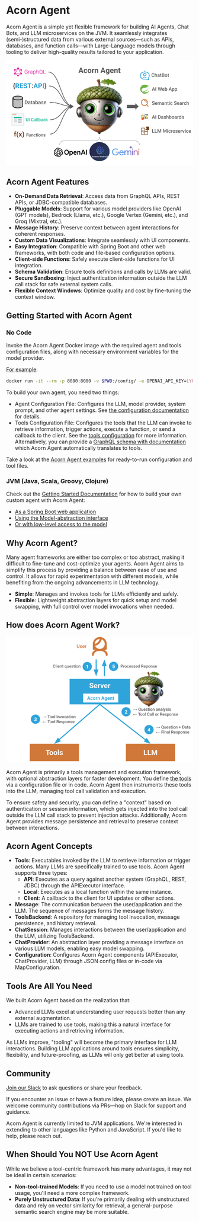 # Acorn Agent

Acorn Agent is a simple yet flexible framework for building AI Agents, Chat Bots, and LLM microservices on the JVM. It seamlessly integrates (semi-)structured data from various external sources—such as APIs, databases, and function calls—with Large-Language models through tooling to deliver high-quality results tailored to your application.

![Acorn Agent Connects Data with LLMs](img/overview.png)

<!--
## What can You Build with Acorn Agent?

* Chat Bots that retrieve question-specific information from APIs, databases, and other sources on demand.
* AI frontend applications for GraphQL and REST APIs that customize and visualize responses.
* AI Agents that plan and execute actions against existing APIs.
* Semantic search engines based on  structured, semi-structured, and unstructured data that use LLMs for targeted information retrieval.
* AI powered dashboards
* Agents that extract structured data for planning and actions.

Take a look at the [examples](/examples) for agents built with Acorn Agent.
-->

## Acorn Agent Features

* **On-Demand Data Retrieval**: Access data from GraphQL APIs, REST APIs, or JDBC-compatible databases.
* **Pluggable Models**: Support for various model providers like OpenAI (GPT models), Bedrock (Llama, etc.), Google Vertex (Gemini, etc.), and Groq (Mixtral, etc.).
* **Message History**: Preserve context between agent interactions for coherent responses.
* **Custom Data Visualizations**: Integrate seamlessly with UI components.
* **Easy Integration**: Compatible with Spring Boot and other web frameworks, with both code and file-based configuration options.
* **Client-side Functions**: Safely execute client-side functions for UI integration.
* **Schema Validation**: Ensure tools definitions and calls by LLMs are valid.
* **Secure Sandboxing**: Inject authentication information outside the LLM call stack for safe external system calls.
* **Flexible Context Windows**: Optimize quality and cost by fine-tuning the context window.

## Getting Started with Acorn Agent

### No Code

Invoke the Acorn Agent Docker image with the required agent and tools configuration files, along with necessary environment variables for the model provider. 

[For example](examples/activity):

```bash
docker run -it --rm -p 8080:8080 -v $PWD:/config/ -e OPENAI_API_KEY=[YOUR_KEY] datasqrl/acorn:latest /config/activity.openai.config.json /config/activity.tools.json
```

To build your own agent, you need two things:
* Agent Configuration File: Configures the LLM, model provider, system prompt, and other agent settings. See [the configuration documentation](java/acorn-config/README.md) for details.
* Tools Configuration File: Configures the tools that the LLM can invoke to retrieve information, trigger actions, execute a function, or send a callback to the client. See the [tools configuration](TOOLS_CONFIG.md) for more information. Alternatively,  you can provide a [GraphQL schema with documentation](java/acorn-graphql/src/test/resources/graphql/nutshop-schema.graphqls) which Acorn Agent automatically translates to tools.

Take a look at the [Acorn Agent examples](examples/) for ready-to-run configuration and tool files.

### JVM (Java, Scala, Groovy, Clojure)

Check out the [Getting Started Documentation](java/README.md) for how to build your own custom agent with Acorn Agent:

* [As a Spring Boot web application](java/acorn-spring)
* [Using the Model-abstraction interface](java/acorn-starter)
* [Or with low-level access to the model]((java/acorn-starter))

## Why Acorn Agent?

Many agent frameworks are either too complex or too abstract, making it difficult to fine-tune and cost-optimize your agents. Acorn Agent aims to simplify this process by providing a balance between ease of use and control. It allows for rapid experimentation with different models, while benefiting from the ongoing advancements in LLM technology.

* **Simple**: Manages and invokes tools for LLMs efficiently and safely.
* **Flexible**: Lightweight abstraction layers for quick setup and model swapping, with full control over model invocations when needed.

## How does Acorn Agent Work?

![Diagram of how Acorn executes user requests](img/how_diagram.png)

Acorn Agent is primarily a tools management and execution framework, with optional abstraction layers for faster development. You define [the tools](TOOLS_CONFIG.md) via a configuration file or in code. Acorn Agent then instruments these tools into the LLM, managing tool call validation and execution.

To ensure safety and security, you can define a "context" based on authentication or session information, which gets injected into the tool call outside the LLM call stack to prevent injection attacks. Additionally, Acorn Agent provides message persistence and retrieval to preserve context between interactions.

## Acorn Agent Concepts

* **Tools**: Executables invoked by the LLM to retrieve information or trigger actions. Many LLMs are specifically trained to use tools. Acorn Agent supports three types:
  * **API**: Executes as a query against another system (GraphQL, REST, JDBC) through the APIExecutor interface.
  * **Local**: Executes as a local function within the same instance.
  * **Client**: A callback to the client for UI updates or other actions.
* **Message**: The communication between the user/application and the LLM. The sequence of messages forms the message history.
* **ToolsBackend**: A repository for managing tool invocation, message persistence, and history retrieval.
* **ChatSession**: Manages interactions between the user/application and the LLM, utilizing ToolsBackend.
* **ChatProvider**: An abstraction layer providing a message interface on various LLM models, enabling easy model swapping.
* **Configuration**: Configures Acorn Agent components (APIExecutor, ChatProvider, LLM) through JSON config files or in-code via MapConfiguration.

## Tools Are All You Need

We built Acorn Agent based on the realization that:

* Advanced LLMs excel at understanding user requests better than any external augmentation.
* LLMs are trained to use tools, making this a natural interface for executing actions and retrieving information.

As LLMs improve, "tooling" will become the primary interface for LLM interactions. Building LLM applications around tools ensures simplicity, flexibility, and future-proofing, as LLMs will only get better at using tools.

## Community

[Join our Slack](https://join.slack.com/t/datasqrlcommunity/shared_invite/zt-2l3rl1g6o-im6YXYCqU7t55CNaHqz_Kg) to ask questions or share your feedback.

If you encounter an issue or have a feature idea, please create an issue. We welcome community contributions via PRs—hop on Slack for support and guidance.

Acorn Agent is currently limited to JVM applications. We're interested in extending to other languages like Python and JavaScript. If you'd like to help, please reach out.

## When Should You NOT Use Acorn Agent

While we believe a tool-centric framework has many advantages, it may not be ideal in certain scenarios:

* **Non-tool-trained Models**: If you need to use a model not trained on tool usage, you'll need a more complex framework.
* **Purely Unstructured Data**: If you're primarily dealing with unstructured data and rely on vector similarity for retrieval, a general-purpose semantic search engine may be more suitable.